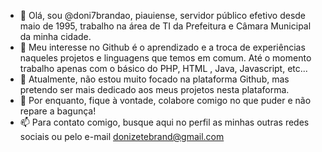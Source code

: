 - 👋 Olá, sou @doni7brandao, piauiense, servidor público efetivo desde maio de 1995, trabalho na área de TI da Prefeitura e Câmara Municipal da minha cidade.
- 👀 Meu interesse no Github é o aprendizado e a troca de experiências naqueles projetos e linguagens que temos em comum. Até o momento trabalho apenas com o básico do PHP, HTML , Java, Javascript, etc...
- 🌱 Atualmente, não estou muito focado na plataforma Github, mas pretendo ser mais dedicado aos meus projetos nesta plataforma.
- 💞️ Por enquanto, fique à vontade, colabore comigo no que puder e não repare a bagunça!
- 📫 Para contato comigo, busque aqui no perfil as minhas outras redes sociais ou pelo e-mail donizetebrand@gmail.com

<!---
doni7brandao/doni7brandao is a ✨ special ✨ repository because its `README.md` (this file) appears on your GitHub profile.
You can click the Preview link to take a look at your changes.
--->
